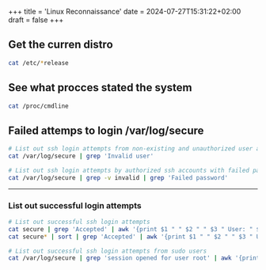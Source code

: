 +++
title = 'Linux Reconnaissance'
date = 2024-07-27T15:31:22+02:00
draft = false
+++

## Get the curren distro 

```bash
cat /etc/*release
```


## See what  procces stated the system 
```bash 
cat /proc/cmdline
```


## Failed attemps to login  /var/log/secure

```bash
# List out ssh login attempts from non-existing and unauthorized user accounts
cat /var/log/secure | grep 'Invalid user'
```

```bash
# List out ssh login attempts by authorized ssh accounts with failed password
cat /var/log/secure | grep -v invalid | grep 'Failed password'
```

---
### List out successful login attempts
 ```bash
# List out successful ssh login attempts
cat secure | grep 'Accepted' | awk '{print $1 " " $2 " " $3 " User: " $9 " " }'
cat secure* | sort | grep 'Accepted' | awk '{print $1 " " $2 " " $3 " User: " $9 " IP:" $11 }'
```
```bash 
# List out successful ssh login attempts from sudo users
cat /var/log/secure | grep 'session opened for user root' | awk '{print $1 " " $2 " " $3 " Sudo User: " $13 " " }'
```
